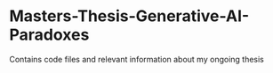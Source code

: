 # Masters-Thesis-Generative-AI-Paradoxes
Contains code files and relevant information about my ongoing thesis
